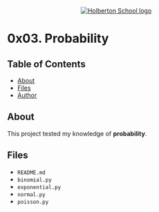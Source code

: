 <p align="center">
  <a href=#>
    <img src="https://user-images.githubusercontent.com/74752740/175812508-dc2482bf-bd5b-4c0a-b075-1bede95c488e.png" alt="Holberton School logo">
  </a>
</p>

# 0x03. Probability

## Table of Contents
* [About](#about)
* [Files](#files)
* [Author](#author)

## About
This project tested my knowledge of **probability**.

## Files
* `README.md`
* `binomial.py`
* `exponential.py`
* `normal.py`
* `poisson.py`

